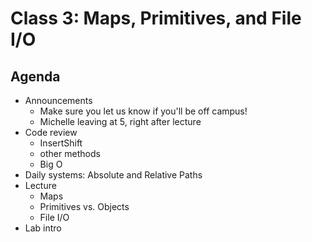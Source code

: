 # Class 3: Maps, Primitives, and File I/O

## Agenda
- Announcements
    - Make sure you let us know if you'll be off campus!
    - Michelle leaving at 5, right after lecture
- Code review
    - InsertShift
    - other methods
    - Big O
- Daily systems: Absolute and Relative Paths
- Lecture
    - Maps
    - Primitives vs. Objects
    - File I/O
- Lab intro
